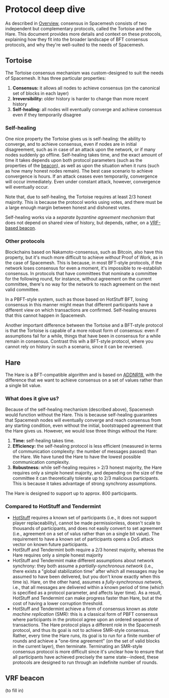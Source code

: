# Protocol deep dive

As described in [Overview](01-overview.md), consensus in Spacemesh consists of two independent but complementary protocols, called the Tortoise and the Hare. This document provides more details and context on these protocols, explaining how they fit into the broader landscape of BFT consensus protocols, and why they're well-suited to the needs of Spacemesh.

## Tortoise

The Tortoise consensus mechanism was custom-designed to suit the needs of Spacemesh. It has three particular properties:

1. **Consensus:** it allows all nodes to achieve consensus (on the canonical set of blocks in each layer)
1. **Irreversibility:** older history is harder to change than more recent history
1. **Self-healing:** all nodes will eventually converge and achieve consensus even if they temporarily disagree

### Self-healing

One nice property the Tortoise gives us is self-healing: the ability to converge, and to achieve consensus, even if nodes are in initial disagreement, such as in case of an attack upon the network, or if many nodes suddenly go offline. Self-healing takes time, and the exact amount of time it takes depends upon both protocol parameters (such as the properties of the [beacon](#vrf-beacon)), as well as upon the situation when it runs (such as how many honest nodes remain). The best case scenario to achieve convergence is hours. If an attack ceases even temporarily, convergence will occur immediately. Even under constant attack, however, convergence will eventually occur.

Note that, due to self-healing, the Tortoise requires at least 2/3 honest majority. This is because the protocol works using votes, and there must be a large enough margin between honest and dishonest votes.

Self-healing works via a _separate byzantine agreement mechanism_ that does not depend on shared view of history, but depends, rather, on a [VRF-based beacon](#vrf-beacon).

### Other protocols

Blockchains based on Nakamoto-consensus, such as Bitcoin, also have this property, but it's much more difficult to achieve _without_ Proof of Work, as in the case of Spacemesh. This is because, in most BFT-style protocols, if the network loses consensus for even a moment, it's impossible to re-establish consensus. In protocols that have committees that nominate a committee for the following round, for instance, without agreement on the current committee, there's no way for the network to reach agreement on the next valid committee.

In a PBFT-style system, such as those based on HotStuff BFT, losing consensus in this manner might mean that different participants have a different view on which transactions are confirmed. Self-healing ensures that this cannot happen in Spacemesh.

Another important difference between the Tortoise and a BFT-style protocol is that the Tortoise is capable of a more robust form of consensus: even if assumptions fail for a while, things that have been in consensus for a while remain in consensus. Contrast this wih a BFT-style protocol, where you cannot rely on history in such a scenario, since it can be reversed.

## Hare

The Hare is a BFT-compatible algorithm and is based on [ADDNR18](https://eprint.iacr.org/2018/1028.pdf), with the difference that we want to achieve consensus on a set of values rather than a single bit value.

### What does it give us?

Because of the self-healing mechanism (described above), Spacemesh would function without the Hare. This is because self-healing guarantees that Spacemesh nodes will eventually converge and reach consensus from any starting condition, even without the initial, bootstrapped agreement that the Hare gives us. However, we would lose three things without the Hare:

1. **Time:** self-healing takes time.
1. **Efficiency:** the self-healing protocol is less efficient (measured in terms of communication complexity: the number of messages passed) than the Hare. We have tuned the Hare to have the lowest possible communication complexity.
1. **Robustness:** while self-healing requires > 2/3 honest majority, the Hare requires only a simple honest majority, and depending on the size of the committee it can theoretically tolerate up to 2/3 malicious participants. This is because it takes advantage of strong synchrony assumptions.

The Hare is designed to support up to approx. 800 participants.

### Compared to HotStuff and Tendermint

- [HotStuff](https://arxiv.org/pdf/1803.05069.pdf) requires a known set of participants (i.e., it does not support player replaceability), cannot be made permissionless, doesn't scale to thousands of participants, and does not easily convert to set agreement (i.e., agreement on a set of valus rather than on a single bit value). The requirement to have a known set of participants opens a DoS attack vector on known future participants.
- HotStuff and Tendermint both require a 2/3 honest majority, whereas the Hare requires only a simple honest majority
- HotStuff and Tendermint make different assumptions about network synchrony: they both assume a _partially-synchronous network_ (i.e., there exists a "global stabilization time" after which all messages may be assumed to have been delivered, but you don't know exactly when this time is). Hare, on the other hand, assumes a _fully-synchronous network,_ i.e., that all messages are delivered within a known period of time (which is specified as a protocol parameter, and affects layer time). As a result, HotStuff and Tendermint can make progress faster than Hare, but at the cost of having a lower corruption threshold.
- HotStuff and Tendermint achieve a form of consensus known as _state machine replication_ (SMR): this is a classical form of PBFT consensus where participants in the protocol agree upon an ordered sequence of transactions. The Hare protocol plays a different role in the Spacemesh protocol, and thus its goal is not to achieve SMR-style consensus. Rather, every time the Hare runs, its goal is to run for a finite number of rounds and achieve a "one-time agreement" (on the set of valid blocks in the current layer), then terminate. Terminating an SMR-style consensus protocol is more difficult since it's unclear how to ensure that all participants have achieved precisely the same state--indeed, these protocols are designed to run through an indefinite number of rounds.

## VRF beacon

(to fill in)
